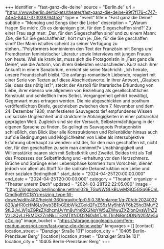 +++
identifier = "fast-ganz-die-deine"
source = "Berlin.de"
url = "https://www.berlin.de/tickets/theater/fast-ganz-die-deine-99f7f176-c747-44e4-8447-373038764f53/"
type = "event"
title = "Fast ganz die Deine"
subtitle = "Monolog und Songs über die Liebe"
description = "„Warum fragen Sie mich: ‚Ob es denjenigen gibt, für den Siegeschaffen sind?‘ Zu einer Frau sagt man: ‚Der, für den Siegeschaffen sind‘ und zu einem Mann: ‚Die, die für Sie geschaffenist‘; hört man je: ‚Die, für die Sie geschaffen sind? Der Mann ist:alles scheint zu seiner Verfügung zu stehen…”Polyformers kombinieren den Text der Französin mit Songs und Fremdtexten feministischer Literatur sowie Interviews mit jungen Frauen von heute. Weil sie krank ist, muss sich die Protagonistin in „Fast ganz die Deine“, wie die Autorin, von ihrem Geliebten verabschieden. Kurz nach ihrer Ankunft in einem Sanatorium, erreicht sie seine Nachricht: „Ich heirate, unsere Freundschaft bleibt.“Die anfangs romantisch Liebende, reagiert mit einer Serie von Texten auf diese Abschiedsworte. In ihrer Antwort, „Glauben Sie, dass das nötig ist?“, steckt der Anstoß für literarische Erkundung von Liebe, ihrer ebenso wie allgemein von Beziehung als gesellschaftliches Konstrukt und schließlich ihres Selbst. Vergangenheit gehört bewältigt, Gegenwart muss ertragen werden. Die nie abgeschickten und posthum veröffentlichten Briefe, geschrieben zwischen dem 7. November und dem 24. Dezember 1930, manifestieren Sauvageots tief empfundenes Wissen um soziale Ungleichheit und strukturelle Abhängigkeiten in einer patriarchal geprägten Welt. Zugleich sind sie der Versuch, Selbstermächtigung in der eigenen Sprache zu finden. So gelingt es Sauvageots Protagonistin schließlich, den Blick über alle Konstruktionen und Rollenbilder hinaus auch auf die Bedingungen und Möglichkeiten von Liebe als intersubjektive Erfahrung überhaupt zu wenden: »Ist der, für den man geschaffen ist, nicht der, für den geschaffen zu sein man annimmt?« Unabhängigkeit und Willensstärke paaren sich mit Selbstkritik und Zweifel. Beides tritt als Teil des Prozesses der Selbstfindung und -erhaltung vor den Herzschmerz. Brüche und Sprünge einer Lebensphase kommen zum Vorschein, dienen jedoch vor allem als Stoff für die radikale Dekonstruktion von Liebe und ihrer sozialen Bedingtheit."
start_date = "2024-04-25T20:00:00.000"
end_date = "2024-04-25T20:00:00.000"
category = "Theater"
organizer = "Theater unterm Dach"
updated = "2024-03-28T22:22:05.000"
image = "https://imgproxy.berlinonline.net/nnl029_TGuNWGLkBUwMSjQ5GSq6ECnLCmd5g9YIC18Y/resizing_type:fill-down/width:480/height:360/gravity:fp:0.5:0.38/enlarge:1/q:70/cb:2024032823/aHR0cHM6Ly9wb3B1bGEtbWlkZGxld2FyZS5zMy5hbWF6b25hd3MuY29tL2JvLW1pZGRsZXdhcmUvYm8uYmRlX2NoYW5uZWwuZXZlbnQvaW1hZ2VzLzQyLzFkMDk2ZmNkLTEzMTItNDQ2Ni0xMTJhLTlmNjBmODNjN2I5My5qcGc.jpg"
image_bucket = "https://storage.googleapis.com/fem-readup.appspot.com/fast-ganz-die-deine.webp"
languages = []
[contact]
location_street = "Danziger Straße 101"
location_city = " 10405 Berlin-Prenzlauer Berg"
[location]
location_street = "Danziger Straße 101"
location_city = " 10405 Berlin-Prenzlauer Berg"
+++